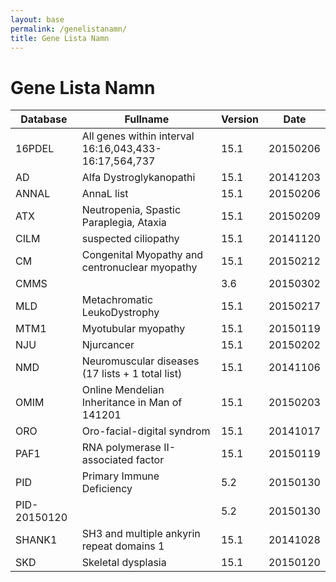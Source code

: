 ```yaml
---
layout: base
permalink: /genelistanamn/
title: Gene Lista Namn
---
```


# Gene Lista Namn

|Database|Fullname|Version|Date|
|---|---|---|---|
|16PDEL|All genes within interval 16:16,043,433-16:17,564,737|15.1|20150206|
|AD|Alfa Dystroglykanopathi|15.1|20141203|
|ANNAL|AnnaL list|15.1|20150206|
|ATX|Neutropenia, Spastic Paraplegia, Ataxia|15.1|20150209|
|CILM|suspected ciliopathy|15.1|20141120|
|CM|Congenital Myopathy and centronuclear myopathy|15.1|20150212|
|CMMS||3.6|20150302|
|MLD|Metachromatic LeukoDystrophy|15.1|20150217|
|MTM1|Myotubular myopathy|15.1|20150119|
|NJU|Njurcancer|15.1|20150202|
|NMD|Neuromuscular diseases (17 lists + 1 total list)|15.1|20141106|
|OMIM|Online Mendelian Inheritance in Man of 141201|15.1|20150203|
|ORO|Oro-facial-digital syndrom|15.1|20141017|
|PAF1|RNA polymerase II-associated factor|15.1|20150119|
|PID|Primary Immune Deficiency|5.2|20150130|
|PID-20150120||5.2|20150130|
|SHANK1|SH3 and multiple ankyrin repeat domains 1|15.1|20141028|
|SKD|Skeletal dysplasia|15.1|20150120|


